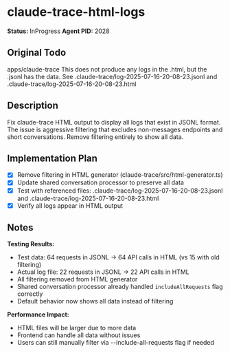 # claude-trace-html-logs
**Status:** InProgress
**Agent PID:** 2028

## Original Todo
apps/claude-trace This does not produce any logs in the .html, but the .jsonl has the data. See .claude-trace/log-2025-07-16-20-08-23.jsonl and .claude-trace/log-2025-07-16-20-08-23.html

## Description
Fix claude-trace HTML output to display all logs that exist in JSONL format. The issue is aggressive filtering that excludes non-messages endpoints and short conversations. Remove filtering entirely to show all data.

## Implementation Plan
- [x] Remove filtering in HTML generator (claude-trace/src/html-generator.ts)
- [x] Update shared conversation processor to preserve all data
- [x] Test with referenced files: .claude-trace/log-2025-07-16-20-08-23.jsonl and .claude-trace/log-2025-07-16-20-08-23.html
- [x] Verify all logs appear in HTML output

## Notes
**Testing Results:**
- Test data: 64 requests in JSONL → 64 API calls in HTML (vs 15 with old filtering)
- Actual log file: 22 requests in JSONL → 22 API calls in HTML
- All filtering removed from HTML generator
- Shared conversation processor already handled `includeAllRequests` flag correctly
- Default behavior now shows all data instead of filtering

**Performance Impact:**
- HTML files will be larger due to more data
- Frontend can handle all data without issues
- Users can still manually filter via --include-all-requests flag if needed